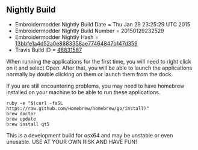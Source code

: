 
Nightly Build
------------------------------

* Embroidermodder Nightly Build Date = Thu Jan 29 23:25:29 UTC 2015
* Embroidermodder Nightly Build Number = 20150129232529
* Embroidermodder Nightly Hash = [13bbfe1a4d52a0e8883358ae77464847b147d359](https://github.com/Embroidermodder/Embroidermodder/commit/13bbfe1a4d52a0e8883358ae77464847b147d359)
* Travis Build ID = [48831587](https://travis-ci.org/Embroidermodder/Embroidermodder/builds/48831587)

When running the applications for the first time, you will need to right click on it and select Open.
After that, you will be able to launch the applications normally by double clicking on them or launch them from the dock.

If you are still encountering problems, you may need to have homebrew installed on your machine to be able to run these applications.
```
ruby -e "$(curl -fsSL https://raw.github.com/Homebrew/homebrew/go/install)"
brew doctor
brew update
brew install qt5
```

This is a development build for osx64 and may be unstable or even unusable.
USE AT YOUR OWN RISK AND HAVE FUN!

